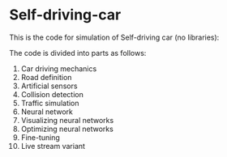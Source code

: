 # Self-driving-car

This is the code for simulation of Self-driving car (no libraries):
<Link>
  
The code is divided into parts as follows:
  1. Car driving mechanics
  2. Road definition
  3. Artificial sensors
  4. Collision detection
  5. Traffic simulation
  6. Neural network
  7. Visualizing neural networks
  8. Optimizing neural networks
  9. Fine-tuning
  10. Live stream variant
